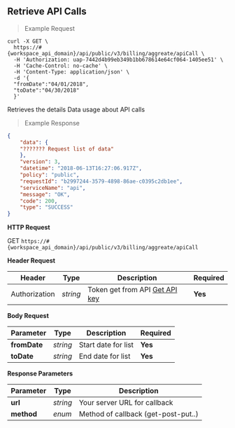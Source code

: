 ## Retrieve API Calls

> Example Request

```shell
curl -X GET \
  https://#{workspace_api_domain}/api/public/v3/billing/aggreate/apiCall \
  -H 'Authorization: uap-7442d4b99eb349b1bb678614e64cf064-1405ee51' \
  -H 'Cache-Control: no-cache' \
  -H 'Content-Type: application/json' \
  -d '{
  "fromDate":"04/01/2018",
  "toDate":"04/30/2018"
  }'
```
Retrieves the details Data usage about API calls

> Example Response

```json
{
    "data": {
    "??????? Request list of data"
    },
    "version": 3,
    "datetime": "2018-06-13T16:27:06.917Z",
    "policy": "public",
    "requestId": "b2997244-3579-4898-86ae-c0395c2db1ee",
    "serviceName": "api",
    "message": "OK",
    "code": 200,
    "type": "SUCCESS"
}
```

**HTTP Request**

<span class="get-button"> GET </span>
```https://#{workspace_api_domain}/api/public/v3/billing/aggreate/apiCall```

**Header Request**

| Header   | Type   | Description                              | Required |
|-------------|--------|---------------------------------------|---------|
| Authorization | *string* |Token get from API [Get API key](#get-api-key) | **Yes** |

**Body Request**

| Parameter | Type | Description | Required |
| ------------- | ------------- | ------------- | ------------- |
| **fromDate** | *string* | Start date for list| **Yes** |
| **toDate** | *string* | End date for list| **Yes** |


**Response Parameters**

| Parameter   | Type   | Description |
|-------------|--------|-------------------------|
| **url** | *string* | Your server URL for callback |
| **method** | *enum* | Method of callback (get-post-put..) |

